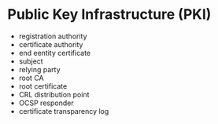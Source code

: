 # Public Key Infrastructure (PKI)

- registration authority
- certificate authority
- end eentity certificate
- subject
- relying party
- root CA
- root certificate
- CRL distribution point
- OCSP responder
- certificate transparency log
